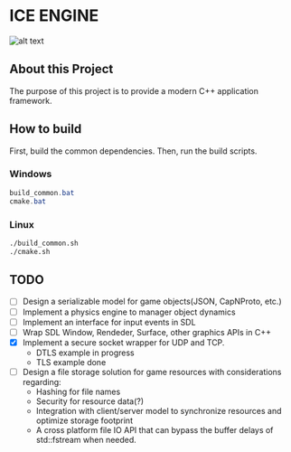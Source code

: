 # ICE ENGINE

![alt text](https://d30y9cdsu7xlg0.cloudfront.net/png/84009-200.png "We are still using this image")

## About this Project

The purpose of this project is to provide a modern C++ application
framework.

## How to build

First, build the common dependencies. Then, run the build scripts.

### Windows

```powershell
build_common.bat
cmake.bat
```

### Linux

```sh
./build_common.sh
./cmake.sh
```
## TODO

- [ ] Design a serializable model for game objects(JSON, CapNProto, etc.)
- [ ] Implement a physics engine to manager object dynamics
- [ ] Implement an interface for input events in SDL
- [ ] Wrap SDL Window, Rendeder, Surface, other graphics APIs in C++
- [x] Implement a secure socket wrapper for UDP and TCP.
    + DTLS example in progress
    + TLS example done
- [ ] Design a file storage solution for game resources with considerations regarding:
    + Hashing for file names
    + Security for resource data(?)
    + Integration with client/server model to synchronize resources and optimize storage footprint
    + A cross platform file IO API that can bypass the buffer delays of std::fstream when needed.
